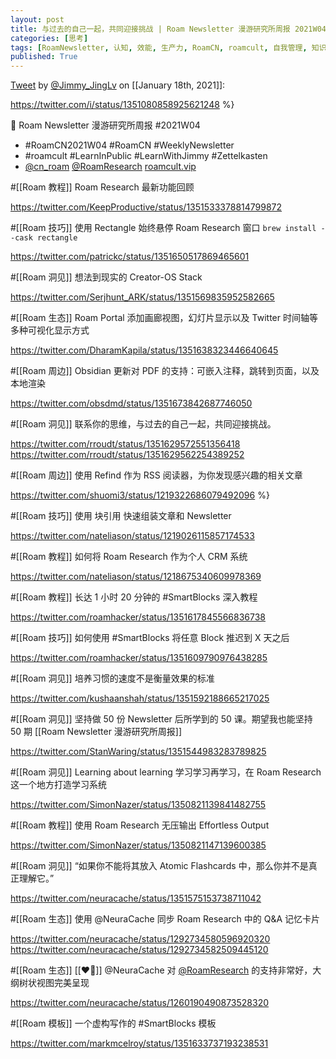 ```yaml
---
layout: post
title: 与过去的自己一起，共同迎接挑战 | Roam Newsletter 漫游研究所周报 2021W04
categories: [思考]
tags: [RoamNewsletter, 认知, 效能, 生产力, RoamCN, roamcult, 自我管理, 知识创造, RoamResearch]
published: True
---
```


[Tweet](https://twitter.com/i/status/1351080858925621248) by [@Jimmy_JingLv](https://twitter.com/Jimmy_JingLv) on [[January 18th, 2021]]:

https://twitter.com/i/status/1351080858925621248 %}

📮 Roam Newsletter 漫游研究所周报 #2021W04

- #RoamCN2021W04 #RoamCN #WeeklyNewsletter
- #roamcult #LearnInPublic #LearnWithJimmy #Zettelkasten
- [@cn_roam](https://twitter.com/cn_roam) [@RoamResearch](https://twitter.com/RoamResearch) [roamcult.vip](http://roamcult.vip)

#[[Roam 教程]] Roam Research 最新功能回顾

https://twitter.com/KeepProductive/status/1351533378814799872

#[[Roam 技巧]] 使用 Rectangle 始终悬停 Roam Research 窗口 `brew install --cask rectangle`

https://twitter.com/patrickc/status/1351650517869465601

#[[Roam 洞见]] 想法到现实的 Creator-OS Stack

https://twitter.com/Serjhunt_ARK/status/1351569835952582665

#[[Roam 生态]] Roam Portal 添加画廊视图，幻灯片显示以及 Twitter 时间轴等多种可视化显示方式

https://twitter.com/DharamKapila/status/1351638323446640645

#[[Roam 周边]] Obsidian 更新对 PDF 的支持：可嵌入注释，跳转到页面，以及本地渲染

https://twitter.com/obsdmd/status/1351673842687746050

#[[Roam 洞见]] 联系你的思维，与过去的自己一起，共同迎接挑战。

https://twitter.com/rroudt/status/1351629572551356418
https://twitter.com/rroudt/status/1351629562254389252

#[[Roam 周边]] 使用 Refind 作为 RSS 阅读器，为你发现感兴趣的相关文章

https://twitter.com/shuomi3/status/1219322686079492096 %}

#[[Roam 技巧]] 使用 块引用 快速组装文章和 Newsletter

https://twitter.com/nateliason/status/1219026115857174533

#[[Roam 教程]] 如何将 Roam Research 作为个人 CRM 系统

https://twitter.com/nateliason/status/1218675340609978369

#[[Roam 教程]] 长达 1 小时 20 分钟的 #SmartBlocks 深入教程

https://twitter.com/roamhacker/status/1351617845566836738

#[[Roam 技巧]] 如何使用 #SmartBlocks 将任意 Block 推迟到 X 天之后

https://twitter.com/roamhacker/status/1351609790976438285

#[[Roam 洞见]] 培养习惯的速度不是衡量效果的标准

https://twitter.com/kushaanshah/status/1351592188665217025

#[[Roam 洞见]] 坚持做 50 份 Newsletter 后所学到的 50 课。期望我也能坚持 50 期 [[Roam Newsletter 漫游研究所周报]]

https://twitter.com/StanWaring/status/1351544983283789825

#[[Roam 洞见]] Learning about learning 学习学习再学习，在 Roam Research 这一个地方打造学习系统

https://twitter.com/SimonNazer/status/1350821139841482755

#[[Roam 教程]] 使用 Roam Research 无压输出 Effortless Output

https://twitter.com/SimonNazer/status/1350821147139600385

#[[Roam 洞见]] “如果你不能将其放入 Atomic Flashcards 中，那么你并不是真正理解它。”

https://twitter.com/neuracache/status/1351575153738711042

#[[Roam 生态]] 使用 @NeuraCache 同步 Roam Research 中的 Q&amp;A 记忆卡片

https://twitter.com/neuracache/status/1292734580596920320
https://twitter.com/neuracache/status/1292734582509445120

#[[Roam 生态]] [[❤️🧠]] @NeuraCache 对 [@RoamResearch](https://twitter.com/RoamResearch) 的支持非常好，大纲树状视图完美呈现

https://twitter.com/neuracache/status/1260190490873528320

#[[Roam 模板]] 一个虚构写作的 #SmartBlocks 模板

https://twitter.com/markmcelroy/status/1351633737193238531

